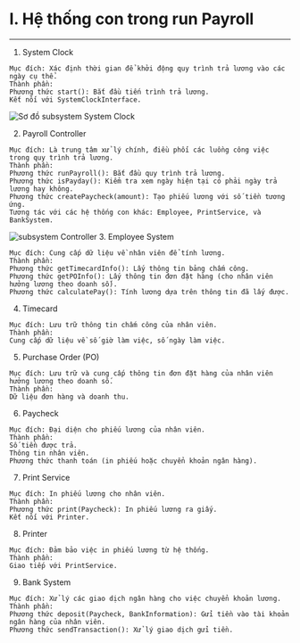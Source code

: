 # I. Hệ thống con trong run Payroll
---
  1. System Clock
     
    Mục đích: Xác định thời gian để khởi động quy trình trả lương vào các ngày cụ thể.
    Thành phần:
    Phương thức start(): Bắt đầu tiến trình trả lương.
    Kết nối với SystemClockInterface.
![Sơ đồ subsystem System Clock](https://www.planttext.com/api/plantuml/png/UhzxlqDnIM9HIMbk3bT1Od9sOdggGd1bSKbghdDEVdAsGZMN0X0avoGM5oEBU-QLf1Qb9IQdGXL00DWa3KsmI2rNBPT3QbuAo6000000__y30000)

  2. Payroll Controller
  
    Mục đích: Là trung tâm xử lý chính, điều phối các luồng công việc trong quy trình trả lương.
    Thành phần:
    Phương thức runPayroll(): Bắt đầu quy trình trả lương.
    Phương thức isPayday(): Kiểm tra xem ngày hiện tại có phải ngày trả lương hay không.
    Phương thức createPaycheck(amount): Tạo phiếu lương với số tiền tương ứng.
    Tương tác với các hệ thống con khác: Employee, PrintService, và BankSystem.
![subsystem Controller](https://www.planttext.com/api/plantuml/png/UhzxlqDnIM9HIMbk3bT1Od9sOdggGa1YPL5-JevpVbu9Y4ujKgZcKW22v9p4ucASiX1GL9e7LQ2XYIISMGmKJKciH15CBafDB4a5IYHdf2PdQoJcvfVcbLWffENa9vP0rDLorN8vfEQbW5m70000__y30000)
  3. Employee System
     
    Mục đích: Cung cấp dữ liệu về nhân viên để tính lương.
    Thành phần:
    Phương thức getTimecardInfo(): Lấy thông tin bảng chấm công.
    Phương thức getPOInfo(): Lấy thông tin đơn đặt hàng (cho nhân viên hưởng lương theo doanh số).
    Phương thức calculatePay(): Tính lương dựa trên thông tin đã lấy được.
    
  4. Timecard
     
    Mục đích: Lưu trữ thông tin chấm công của nhân viên.
    Thành phần:
    Cung cấp dữ liệu về số giờ làm việc, số ngày làm việc.
  5. Purchase Order (PO)
     
    Mục đích: Lưu trữ và cung cấp thông tin đơn đặt hàng của nhân viên hưởng lương theo doanh số.
    Thành phần:
    Dữ liệu đơn hàng và doanh thu.
  6. Paycheck

    Mục đích: Đại diện cho phiếu lương của nhân viên.
    Thành phần:
    Số tiền được trả.
    Thông tin nhân viên.
    Phương thức thanh toán (in phiếu hoặc chuyển khoản ngân hàng).
  7. Print Service
      
    Mục đích: In phiếu lương cho nhân viên.
    Thành phần:
    Phương thức print(Paycheck): In phiếu lương ra giấy.
    Kết nối với Printer.
  8. Printer
      
    Mục đích: Đảm bảo việc in phiếu lương từ hệ thống.
    Thành phần:
    Giao tiếp với PrintService.
    
  9. Bank System
      
    Mục đích: Xử lý các giao dịch ngân hàng cho việc chuyển khoản lương.
    Thành phần:
    Phương thức deposit(Paycheck, BankInformation): Gửi tiền vào tài khoản ngân hàng của nhân viên.
    Phương thức sendTransaction(): Xử lý giao dịch gửi tiền.
